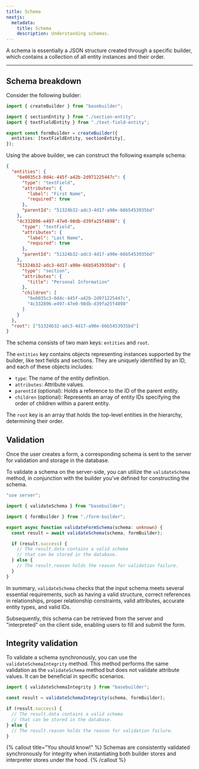 ```yaml
---
title: Schema
nextjs:
  metadata:
    title: Schema
    description: Understanding schemas.
---
```


A schema is essentially a JSON structure created through a specific builder, which contains a collection of all entity instances and their order.

---

## Schema breakdown

Consider the following builder:

```typescript
import { createBuilder } from "basebuilder";

import { sectionEntity } from "./section-entity";
import { textFieldEntity } from "./text-field-entity";

export const formBuilder = createBuilder({
  entities: [textFieldEntity, sectionEntity],
});
```

Using the above builder, we can construct the following example schema:

```json
{
  "entities": {
    "6e0035c3-0d4c-445f-a42b-2d971225447c": {
      "type": "textField",
      "attributes": {
        "label": "First Name",
        "required": true
      },
      "parentId": "51324b32-adc3-4d17-a90e-66b5453935bd"
    },
    "4c332896-e497-47e0-98db-d39fa25f4898": {
      "type": "textField",
      "attributes": {
        "label": "Last Name",
        "required": true
      },
      "parentId": "51324b32-adc3-4d17-a90e-66b5453935bd"
    },
    "51324b32-adc3-4d17-a90e-66b5453935bd": {
      "type": "section",
      "attributes": {
        "title": "Personal Information"
      },
      "children": [
        "6e0035c3-0d4c-445f-a42b-2d971225447c",
        "4c332896-e497-47e0-98db-d39fa25f4898"
      ]
    }
  },
  "root": ["51324b32-adc3-4d17-a90e-66b5453935bd"]
}
```

The schema consists of two main keys: `entities` and `root`.

The `entities` key contains objects representing instances supported by the builder, like text fields and sections. They are uniquely identified by an ID, and each of these objects includes:

- `type`: The name of the entity definition.
- `attributes`: Attribute values.
- `parentId` (optional): Holds a reference to the ID of the parent entity.
- `children` (optional): Represents an array of entity IDs specifying the order of children within a parent entity.

The `root` key is an array that holds the top-level entities in the hierarchy, determining their order.

## Validation

Once the user creates a form, a corresponding schema is sent to the server for validation and storage in the database.

To validate a schema on the server-side, you can utilize the `validateSchema` method, in conjunction with the builder you've defined for constructing the schema.

```typescript
"use server";

import { validateSchema } from "basebuilder";

import { formBuilder } from "./form-builder";

export async function validateFormSchema(schema: unknown) {
  const result = await validateSchema(schema, formBuilder);

  if (result.success) {
    // The result.data contains a valid schema
    // that can be stored in the database.
  } else {
    // The result.reason holds the reason for validation failure.
  }
}
```

In summary, `validateSchema` checks that the input schema meets several essential requirements, such as having a valid structure, correct references in relationships, proper relationship constraints, valid attributes, accurate entity types, and valid IDs.

Subsequently, this schema can be retrieved from the server and "interpreted" on the client side, enabling users to fill and submit the form.

## Integrity validation

To validate a schema synchronously, you can use the `validateSchemaIntegrity` method. This method performs the same validation as the `validateSchema` method but does not validate attribute values. It can be beneficial in specific scenarios.

```typescript
import { validateSchemaIntegrity } from "basebuilder";

const result = validateSchemaIntegrity(schema, formBuilder);

if (result.success) {
  // The result.data contains a valid schema
  // that can be stored in the database.
} else {
  // The result.reason holds the reason for validation failure.
}
```

{% callout title="You should know!" %}
Schemas are consistently validated synchronously for integrity when instantiating both builder stores and interpreter stores under the hood.
{% /callout %}
